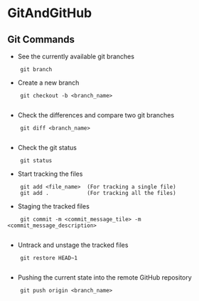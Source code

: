 # GitAndGitHub

## Git Commands

- See the currently available git branches 

``` 
    git branch 

```

- Create a new branch 

``` 
    git checkout -b <branch_name> 
    
```

- Check the differences and compare two git branches

``` 
    git diff <branch_name>  
    
```

- Check the git status

``` 
    git status 

```

- Start tracking the files

``` 
    git add <file_name>  (For tracking a single file)
    git add .            (For tracking all the files)

```

- Staging the tracked files

``` 
    git commit -m <commit_message_tile> -m <commit_message_description> 
    
```

- Untrack and unstage the tracked files

``` 
    git restore HEAD~1 
    
```

- Pushing the current state into the remote GitHub repository

``` 
    git push origin <branch_name>   
    
```